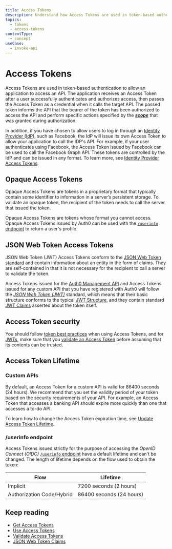 ```yaml
---
title: Access Tokens
description: Understand how Access Tokens are used in token-based authentication to allow an application to access an API after a user successfully authenticates and authorizes access.
topics:
  - tokens
  - access-tokens
contentType:
  - concept
useCase:
  - invoke-api
---
```

# Access Tokens

Access Tokens are used in token-based authentication to allow an application to access an API. The application receives an Access Token after a user successfully authenticates and authorizes access, then passes the Access Token as a credential when it calls the target API. The passed token informs the API that the bearer of the token has been authorized to access the API and perform specific actions specified by the <dfn data-key="scope">[**scope**](/scopes)</dfn> that was granted during authorization.

In addition, if you have chosen to allow users to log in through an [Identity Provider (IdP)](/identityproviders), such as Facebook, the IdP will issue its own Access Token to allow your application to call the IDP's API. For example, if your user authenticates using Facebook, the Access Token issued by Facebook can be used to call the Facebook Graph API. These tokens are controlled by the IdP and can be issued in any format. To learn more, see [Identity Provider Access Tokens](/tokens/concepts/idp-access-tokens). 

## Opaque Access Tokens

Opaque Access Tokens are tokens in a proprietary format that typically contain some identifier to information in a server’s persistent storage. To validate an opaque token, the recipient of the token needs to call the server that issued the token.

Opaque Access Tokens are tokens whose format you cannot access. Opaque Access Tokens issued by Auth0 can be used with the [`/userinfo` endpoint](/api/authentication#get-user-info) to return a user's profile. 

## JSON Web Token Access Tokens

JSON Web Token (JWT) Access Tokens conform to the [JSON Web Token standard](https://tools.ietf.org/html/rfc7519) and contain information about an entity in the form of claims. They are self-contained in that it is not necessary for the recipient to call a server to validate the token.

Access Tokens issued for the [Auth0 Management API](/api/info) and Access Tokens issued for any custom API that you have registered with Auth0 will follow the <dfn data-key="json-web-token">[JSON Web Token (JWT)](/tokens/concepts/jwts)</dfn> standard, which means that their basic structure conforms to the typical [JWT Structure](/tokens/references/jwt-structure), and they contain standard [JWT Claims](/tokens/concepts/jwt-claims) asserted about the token itself.

## Access Token security

You should follow [token best practices](/best-practices/token-best-practices) when using Access Tokens, and for [JWTs](/tokens/concepts/jwts#security), make sure that you [validate an Access Token](/tokens/guides/validate-access-tokens) before assuming that its contents can be trusted.

## Access Token Lifetime

### Custom APIs

By default, an Access Token for a custom API is valid for 86400 seconds (24 hours). We recommend that you set the validity period of your token based on the security requirements of your API. For example, an Access Token that accesses a banking API should expire more quickly than one that accesses a to-do API.  

To learn how to change the Access Token expiration time, see [Update Access Token Lifetime](/dashboard/guides/apis/update-token-lifetime).

### /userinfo endpoint

Access Tokens issued strictly for the purpose of accessing the <dfn data-key="openid">OpenID Connect (OIDC)</dfn> [`/userinfo` endpoint](/api/authentication#get-user-info) have a default lifetime and can't be changed. The length of lifetime depends on the flow used to obtain the token:

| Flow | Lifetime |
| ---- | -------- |
| Implicit | 7200 seconds (2 hours) |
| Authorization Code/Hybrid | 86400 seconds (24 hours) |

## Keep reading

* [Get Access Tokens](/tokens/guides/get-access-tokens)
* [Use Access Tokens](/tokens/guides/use-access-tokens)
* [Validate Access Tokens](/tokens/guides/validate-access-tokens)
* [JSON Web Token Claims](/tokens/concepts/jwt-claims)
